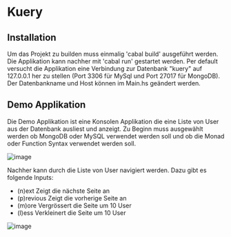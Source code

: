 # Kuery

## Installation

Um das Projekt zu builden muss einmalig 'cabal build' ausgeführt werden.
Die Applikation kann nachher mit 'cabal run' gestartet werden.
Per default versucht die Applikation eine Verbindung zur Datenbank "kuery" auf 127.0.0.1 her zu stellen (Port 3306 für MySql und Port 27017 für MongoDB).
Der Datenbankname und Host können im Main.hs geändert werden.

## Demo Applikation

Die Demo Applikation ist eine Konsolen Applikation die eine Liste von User aus der Datenbank ausliest und anzeigt.
Zu Beginn muss ausgewählt werden ob MongoDB oder MySQL verwendet werden soll und ob die Monad oder Function Syntax verwendet werden soll.

![image](https://user-images.githubusercontent.com/49570944/121898330-8f7fd100-cd23-11eb-8944-c48bc12cf882.png)

Nachher kann durch die Liste von User navigiert werden. Dazu gibt es folgende Inputs:
- (n)ext Zeigt die nächste Seite an
- (p)revious Zeigt die vorherige Seite an
- (m)ore Vergrössert die Seite um 10 User
- (l)ess Verkleinert die Seite um 10 User

![image](https://user-images.githubusercontent.com/49570944/121898234-7a0aa700-cd23-11eb-8343-9e66b5544a36.png)
